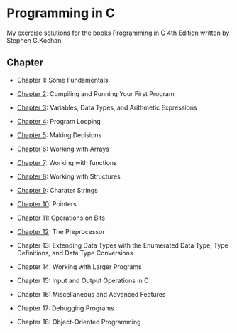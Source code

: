 # Programming in C 

My exercise solutions for the books [Programming in C 4th Edition](https://www.pearson.com/us/higher-education/program/Kochan-Programming-in-C-4th-Edition/PGM153468.html) written by Stephen G.Kochan

## Chapter

* Chapter 1: Some Fundamentals

* [Chapter 2](chapter_2/chapter_2.md): Compiling and Running Your First Program

* [Chapter 3](chapter_3/chapter_3.md): Variables, Data Types, and Arithmetic Expressions

* [Chapter 4](chapter_4/chapter_4.md): Program Looping

* [Chapter 5](chapter_5/chapter_5.md): Making Decisions

* [Chapter 6](chapter_6/chapter_6.md): Working with Arrays

* [Chapter 7](chapter_7/chapter_7.md): Working with functions

* [Chapter 8](chapter_8/chapter_8.md): Working with Structures

* [Chapter 9](chapter_9/chapter_9.md): Charater Strings

* [Chapter 10](chapter_10/chapter_10.md): Pointers

* [Chapter 11](chapter_11/chapter_11.md): Operations on Bits

* [Chapter 12](chapter_12/chapter_12.md): The Preprocessor

* Chapter 13: Extending Data Types with the Enumerated Data Type, Type Definitions, and Data Type Conversions

* Chapter 14: Working with Larger Programs

* Chapter 15: Input and Output Operations in C

* Chapter 16: Miscellaneous and Advanced Features

* Chapter 17: Debugging Programs

* Chapter 18: Object-Oriented Programming
